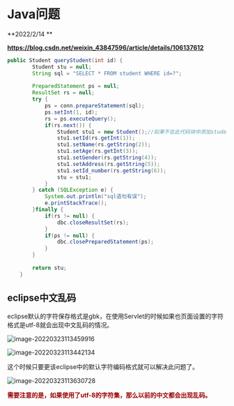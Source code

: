 # Java问题

**2022/2/14	**

**https://blog.csdn.net/weixin_43847596/article/details/106137612**

```java
public Student queryStudent(int id) {
		Student stu = null;
		String sql = "SELECT * FROM student WHERE id=?";
		
		PreparedStatement ps = null;
		ResultSet rs = null;
		try {
			ps = conn.prepareStatement(sql);
			ps.setInt(1, id);
			rs = ps.executeQuery();
			if(rs.next()) {
				Student stu1 = new Student();//如果不在此代码块中添加student对象，会出现空针异常。
				stu1.setId(rs.getInt(1));
				stu1.setName(rs.getString(2));
				stu1.setAge(rs.getInt(3));
				stu1.setGender(rs.getString(4));
				stu1.setAddress(rs.getString(5));
				stu1.setId_number(rs.getString(6));
				stu = stu1;
			}
		} catch (SQLException e) {
			System.out.println("sql语句有误");
			e.printStackTrace();
		}finally {
			if(rs != null) {
				dbc.closeResultSet(rs);
			}
			if(ps != null) {
				dbc.closePreparedStatement(ps);
			}
		}
		
		return stu;
	}
```

## eclipse中文乱码

eclipse默认的字符保存格式是gbk，在使用Servlet的时候如果也页面设置的字符格式是utf-8就会出现中文乱码的情况。

![image-20220323113459916](C:\Users\SaoLinSiDaShiXiong\AppData\Roaming\Typora\typora-user-images\image-20220323113459916.png)

![image-20220323113442134](C:\Users\SaoLinSiDaShiXiong\AppData\Roaming\Typora\typora-user-images\image-20220323113442134.png)

这个时候只要更该eclipse中的默认字符编码格式就可以解决此问题了。

![image-20220323113630728](C:\Users\SaoLinSiDaShiXiong\AppData\Roaming\Typora\typora-user-images\image-20220323113630728.png)

<font color="#900">**需要注意的是，如果使用了utf-8的字符集，那么以前的中文都会出现乱码。**</font>
